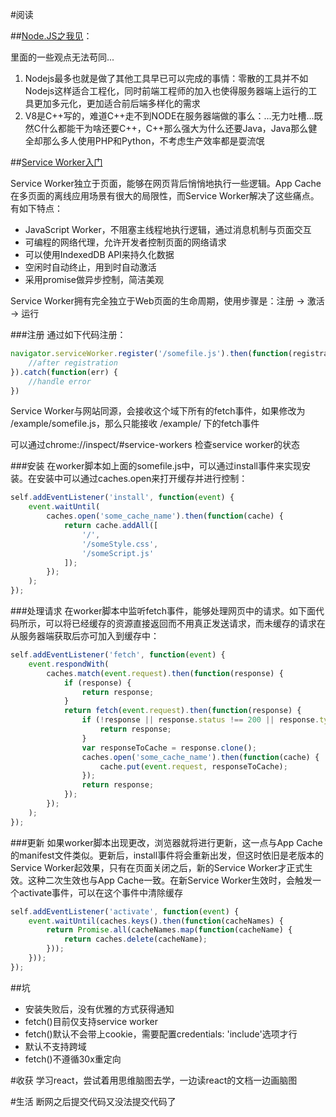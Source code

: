 #阅读

##[Node.JS之我见](http://www.cnblogs.com/pugang/p/4374681.html)：

里面的一些观点无法苟同...

1. Nodejs最多也就是做了其他工具早已可以完成的事情：零散的工具并不如Nodejs这样适合工程化，同时前端工程师的加入也使得服务器端上运行的工具更加多元化，更加适合前后端多样化的需求
2. V8是C++写的，难道C++走不到NODE在服务器端做的事么：...无力吐槽...既然C什么都能干为啥还要C++，C++那么强大为什么还要Java，Java那么健全却那么多人使用PHP和Python，不考虑生产效率都是耍流氓

##[Service Worker入门](http://web.jobbole.com/82247/)

Service Worker独立于页面，能够在网页背后悄悄地执行一些逻辑。App Cache在多页面的离线应用场景有很大的局限性，而Service Worker解决了这些痛点。有如下特点：

* JavaScript Worker，不阻塞主线程地执行逻辑，通过消息机制与页面交互
* 可编程的网络代理，允许开发者控制页面的网络请求
* 可以使用IndexedDB API来持久化数据
* 空闲时自动终止，用到时自动激活
* 采用promise做异步控制，简洁美观

Service Worker拥有完全独立于Web页面的生命周期，使用步骤是：注册 → 激活 → 运行

###注册
通过如下代码注册：

```javascript
navigator.serviceWorker.register('/somefile.js').then(function(registration) {
    //after registration
}).catch(function(err) {
    //handle error
})
```

Service Worker与网站同源，会接收这个域下所有的fetch事件，如果修改为 /example/somefile.js，那么只能接收 /example/ 下的fetch事件

可以通过chrome://inspect/#service-workers 检查service worker的状态

###安装
在worker脚本如上面的somefile.js中，可以通过install事件来实现安装。在安装中可以通过caches.open来打开缓存并进行控制：

```javascript
self.addEventListener('install', function(event) {
    event.waitUntil(
        caches.open('some_cache_name').then(function(cache) {
            return cache.addAll([
                '/',
                '/someStyle.css',
                '/someScript.js'
            ]);
        });
    );
});
```

###处理请求
在worker脚本中监听fetch事件，能够处理网页中的请求。如下面代码所示，可以将已经缓存的资源直接返回而不用真正发送请求，而未缓存的请求在从服务器端获取后亦可加入到缓存中：

```javascript
self.addEventListener('fetch', function(event) {
    event.respondWith(
        caches.match(event.request).then(function(response) {
            if (response) {
                return response;
            }
            return fetch(event.request).then(function(response) {
                if (!response || response.status !== 200 || response.type !== 'basic') {
                    return response;
                }
                var responseToCache = response.clone();
                caches.open('some_cache_name').then(function(cache) {
                    cache.put(event.request, responseToCache);
                });
                return response;
            });
        });
    );
});
```

###更新
如果worker脚本出现更改，浏览器就将进行更新，这一点与App Cache的manifest文件类似。更新后，install事件将会重新出发，但这时依旧是老版本的Service Worker起效果，只有在页面关闭之后，新的Service Worker才正式生效。这种二次生效也与App Cache一致。在新Service Worker生效时，会触发一个activate事件，可以在这个事件中清除缓存

```javascript
self.addEventListener('activate', function(event) {
    event.waitUntil(caches.keys().then(function(cacheNames) {
        return Promise.all(cacheNames.map(function(cacheName) {
            return caches.delete(cacheName);
        }));
    }));
});
```

##坑
* 安装失败后，没有优雅的方式获得通知
* fetch()目前仅支持service worker
* fetch()默认不会带上cookie，需要配置credentials: 'include'选项才行
* 默认不支持跨域
* fetch()不遵循30x重定向


#收获
学习react，尝试着用思维脑图去学，一边读react的文档一边画脑图

#生活
断网之后提交代码又没法提交代码了